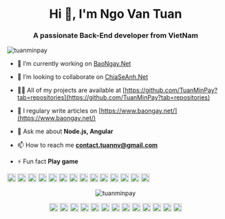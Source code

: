 <h1 align="center">Hi 👋, I'm Ngo Van Tuan</h1>
<h3 align="center">A passionate Back-End developer from VietNam</h3>
<p align="left"> <img src="https://komarev.com/ghpvc/?username=tuanminpay" alt="tuanminpay" /> </p>

- 🔭 I’m currently working on [BaoNgay.Net](https://www.baongay.net/)

- 👯 I’m looking to collaborate on [ChiaSeAnh.Net](https://www.chiaseanh.net/)

- 👨‍💻 All of my projects are available at [https://github.com/TuanMinPay?tab=repositories](https://github.com/TuanMinPay?tab=repositories)

- 📝 I regulary write articles on [https://www.baongay.net/](https://www.baongay.net/)

- 💬 Ask me about **Node.js, Angular**

- 📫 How to reach me **contact.tuannv@gmail.com**

- ⚡ Fun fact **Play game**

<p align="left"><img src="https://konpa.github.io/devicon/devicon.git/icons/angularjs/angularjs-original.svg" alt="angularjs" width="20" height="20"/> <img src="https://konpa.github.io/devicon/devicon.git/icons/bootstrap/bootstrap-plain.svg" alt="bootstrap" width="20" height="20"/> <img src="https://konpa.github.io/devicon/devicon.git/icons/css3/css3-original-wordmark.svg" alt="css3" width="20" height="20"/> <img src="https://konpa.github.io/devicon/devicon.git/icons/csharp/csharp-original.svg" alt="csharp" width="20" height="20"/> <img src="https://konpa.github.io/devicon/devicon.git/icons/dot-net/dot-net-original-wordmark.svg" alt="dotnet" width="20" height="20"/> <img src="https://konpa.github.io/devicon/devicon.git/icons/html5/html5-original-wordmark.svg" alt="html5" width="20" height="20"/> <img src="https://konpa.github.io/devicon/devicon.git/icons/java/java-original-wordmark.svg" alt="java" width="20" height="20"/> <img src="https://konpa.github.io/devicon/devicon.git/icons/javascript/javascript-original.svg" alt="javascript" width="20" height="20"/> <img src="https://konpa.github.io/devicon/devicon.git/icons/typescript/typescript-original.svg" alt="typescript" width="20" height="20"/> <img src="https://konpa.github.io/devicon/devicon.git/icons/mongodb/mongodb-original-wordmark.svg" alt="mongodb" width="20" height="20"/> <img src="https://konpa.github.io/devicon/devicon.git/icons/mysql/mysql-original-wordmark.svg" alt="mysql" width="20" height="20"/> <img src="https://konpa.github.io/devicon/devicon.git/icons/nodejs/nodejs-original-wordmark.svg" alt="nodejs" width="20" height="20"/> <img src="https://konpa.github.io/devicon/devicon.git/icons/nginx/nginx-original.svg" alt="nginx" width="20" height="20"/> <img src="https://konpa.github.io/devicon/devicon.git/icons/express/express-original-wordmark.svg" alt="express" width="20" height="20"/></p><p align="center"> <img src="https://github-readme-stats.vercel.app/api?username=tuanminpay&show_icons=true" alt="tuanminpay" /> </p>

<p align="center">
<a href="https://codepen.io/tuanminpay" target="blank"><img align="center" src="https://cdn.jsdelivr.net/npm/simple-icons@3.0.1/icons/codepen.svg" alt="tuanminpay" height="20" width="20" /></a>
<a href="https://dev.to/tuanminpay" target="blank"><img align="center" src="https://cdn.jsdelivr.net/npm/simple-icons@3.0.1/icons/dev-dot-to.svg" alt="tuanminpay" height="20" width="20" /></a>
<a href="https://twitter.com/tuanminpay" target="blank"><img align="center" src="https://cdn.jsdelivr.net/npm/simple-icons@3.0.1/icons/twitter.svg" alt="tuanminpay" height="20" width="20" /></a>
<a href="https://linkedin.com/in/tuanminpay" target="blank"><img align="center" src="https://cdn.jsdelivr.net/npm/simple-icons@3.0.1/icons/linkedin.svg" alt="tuanminpay" height="20" width="20" /></a>
<a href="https://stackoverflow.com/tuanminpay" target="blank"><img align="center" src="https://cdn.jsdelivr.net/npm/simple-icons@3.0.1/icons/stackoverflow.svg" alt="tuanminpay" height="20" width="20" /></a>
<a href="https://codesandbox.com/tuanminpay" target="blank"><img align="center" src="https://cdn.jsdelivr.net/npm/simple-icons@3.0.1/icons/codesandbox.svg" alt="tuanminpay" height="20" width="20" /></a>
<a href="https://kaggle.com/tuanminpay" target="blank"><img align="center" src="https://cdn.jsdelivr.net/npm/simple-icons@3.0.1/icons/kaggle.svg" alt="tuanminpay" height="20" width="20" /></a>
<a href="https://fb.com/tuanminpay" target="blank"><img align="center" src="https://cdn.jsdelivr.net/npm/simple-icons@3.0.1/icons/facebook.svg" alt="tuanminpay" height="20" width="20" /></a>
<a href="https://instagram.com/contact.tuannv" target="blank"><img align="center" src="https://cdn.jsdelivr.net/npm/simple-icons@3.0.1/icons/instagram.svg" alt="contact.tuannv" height="20" width="20" /></a>
<a href="https://dribbble.com/tuanminpay" target="blank"><img align="center" src="https://cdn.jsdelivr.net/npm/simple-icons@3.0.1/icons/dribbble.svg" alt="tuanminpay" height="20" width="20" /></a>
<a href="https://www.behance.net/tuanminpay" target="blank"><img align="center" src="https://cdn.jsdelivr.net/npm/simple-icons@3.0.1/icons/behance.svg" alt="tuanminpay" height="20" width="20" /></a>
<a href="https://medium.com/tuanminpay" target="blank"><img align="center" src="https://cdn.jsdelivr.net/npm/simple-icons@3.0.1/icons/medium.svg" alt="tuanminpay" height="20" width="20" /></a>
<a href="https://www.youtube.com/c/ngovantuanofficial" target="blank"><img align="center" src="https://cdn.jsdelivr.net/npm/simple-icons@3.0.1/icons/youtube.svg" alt="ngovantuanofficial" height="20" width="20" /></a>
</p>
